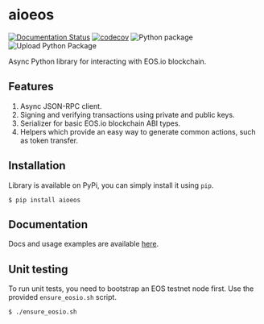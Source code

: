 # aioeos

[![Documentation Status](https://readthedocs.org/projects/aioeos/badge/?version=latest)](http://aioeos.readthedocs.io/en/latest/?badge=latest) [![codecov](https://codecov.io/gh/ulamlabs/aioeos/branch/master/graph/badge.svg)](https://codecov.io/gh/ulamlabs/aioeos) ![Python package](https://github.com/ulamlabs/aioeos/workflows/Python%20package/badge.svg) ![Upload Python Package](https://github.com/ulamlabs/aioeos/workflows/Upload%20Python%20Package/badge.svg)

Async Python library for interacting with EOS.io blockchain. 

## Features

1. Async JSON-RPC client.
2. Signing and verifying transactions using private and public keys.
3. Serializer for basic EOS.io blockchain ABI types.
4. Helpers which provide an easy way to generate common actions, such as token
   transfer.

## Installation

Library is available on PyPi, you can simply install it using `pip`.
```
$ pip install aioeos
```

## Documentation

Docs and usage examples are available [here](https://aioeos.readthedocs.io/en/latest).

## Unit testing

To run unit tests, you need to bootstrap an EOS testnet node first. Use the provided `ensure_eosio.sh` script.

```
$ ./ensure_eosio.sh
```
